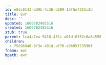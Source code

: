 ```yaml
---
id: e8dc0143-b39b-4c36-b209-15f5e7251c2d
title: Ewr
desc: ''
updated: 1606782485516
created: 1606782485516
stub: true
parent: 1ca4a7ea-5410-431c-a01d-6f52c6a3a556
children:
  - 75d96846-6f3e-401d-af70-a9695f73590f
fname: ewr
hpath: ewr
---
```



